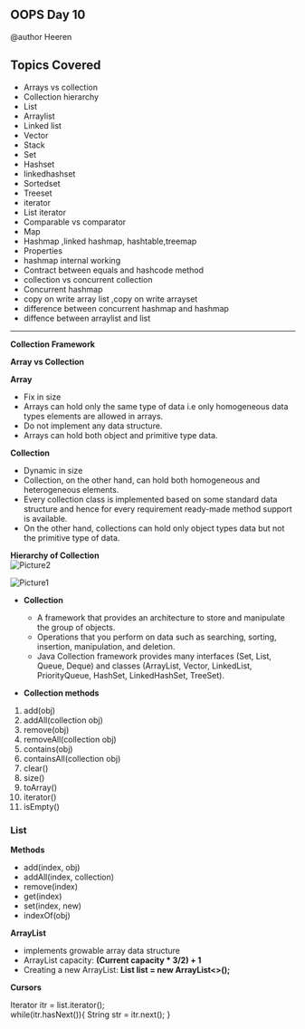 ## OOPS Day 10

 @author Heeren

 **Topics Covered**
--------------
- Arrays vs collection
- Collection hierarchy
- List
- Arraylist
- Linked list
- Vector
- Stack
- Set
- Hashset
- linkedhashset
- Sortedset
- Treeset
- iterator
- List iterator
- Comparable vs comparator
- Map
- Hashmap ,linked hashmap, hashtable,treemap
- Properties
- hashmap internal working
- Contract between equals and hashcode method
- collection vs concurrent collection
- Concurrent hashmap
- copy on write array list ,copy on write arrayset
- difference between concurrent hashmap and hashmap
- diffence between arraylist and list 
---
**Collection Framework**

**Array vs Collection**

**Array**

  - Fix in size
  - Arrays can hold only the same type of data i.e only homogeneous data types elements are allowed in arrays.
  - Do not implement any data structure.
  - Arrays can hold both object and primitive type data.

**Collection**

  - Dynamic in size
  - Collection, on the other hand, can hold both homogeneous and heterogeneous elements.
  - Every collection class is implemented based on some standard data structure and hence for every requirement ready-made method support is available.
  - On the other hand, collections can hold only object types data but not the primitive type of data.

**Hierarchy of Collection**   
![Picture2](https://user-images.githubusercontent.com/87074236/193452827-ad034782-5467-4a8b-9449-faecc5cd4016.png)

![Picture1](https://user-images.githubusercontent.com/87074236/193452840-96d05ebf-ff3b-471c-aa16-e48514b20a91.png)

- **Collection**
  - A framework that provides an architecture to store and manipulate the group of objects.
  - Operations that you perform on data such as searching, sorting, insertion, manipulation, and deletion.
  - Java Collection framework provides many interfaces (Set, List, Queue, Deque) and classes (ArrayList, Vector, LinkedList, PriorityQueue, HashSet, LinkedHashSet, TreeSet).

- **Collection methods**

1. add(obj)
2. addAll(collection obj)
3. remove(obj)
4. removeAll(collection obj)
5. contains(obj)
6. containsAll(collection obj)
7. clear()
8. size()
9. toArray()
10. iterator()
11. isEmpty()

### List 

**Methods**

- add(index, obj) 
- addAll(index, collection)
- remove(index)
- get(index)
- set(index, new)
- indexOf(obj)

**ArrayList**
- implements growable array data structure
- ArrayList capacity: **(Current capacity * 3/2) + 1**
- Creating a new ArrayList: **List<String> list = new ArrayList<>();**

**Cursors**

Iterator<String> itr = list.iterator();   
while(itr.hasNext()){
    String str = itr.next();
}
